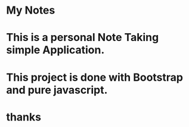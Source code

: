 # My Notes
# This is a personal Note Taking simple Application.
# This project is done with Bootstrap and pure javascript.
# thanks
